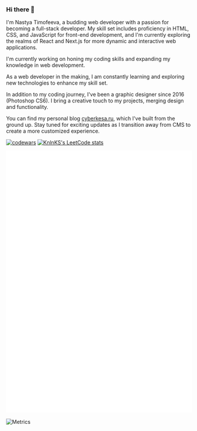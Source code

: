 ### Hi there 👋

I'm Nastya Timofeeva, a budding web developer with a passion for becoming a full-stack developer. My skill set includes proficiency in HTML, CSS, and JavaScript for front-end development, and I'm currently exploring the realms of React and Next.js for more dynamic and interactive web applications.

I'm currently working on honing my coding skills and expanding my knowledge in web development.

As a web developer in the making, I am constantly learning and exploring new technologies to enhance my skill set.

In addition to my coding journey, I've been a graphic designer since 2016 (Photoshop CS6). I bring a creative touch to my projects, merging design and functionality.

You can find my personal blog [cyberkesa.ru](https://cyberkesa.ru/), which I've built from the ground up. Stay tuned for exciting updates as I transition away from CMS to create a more customized experience.

[![codewars](https://www.codewars.com/users/yourkesa/badges/large)](https://www.codewars.com/users/yourkesa)
[![KnlnKS's LeetCode stats](https://leetcode-stats-six.vercel.app/api?username=cyberkesa)](https://github.com/cyberkesa/leetcode-stats)

<picture>
	<img src="/github-metrics.svg" alt="Metrics">
</picture>

![Metrics](https://metrics.lecoq.io/cyberkesa?template=classic&isocalendar=1&languages=1&base=header%2C%20activity%2C%20community%2C%20repositories%2C%20metadata&base.indepth=false&base.hireable=false&base.skip=false&isocalendar=false&isocalendar.duration=half-year&languages=false&languages.limit=8&languages.threshold=0%25&languages.other=false&languages.colors=github&languages.sections=most-used&languages.indepth=false&languages.analysis.timeout=15&languages.analysis.timeout.repositories=7.5&languages.categories=markup%2C%20programming&languages.recent.categories=markup%2C%20programming&languages.recent.load=300&languages.recent.days=14&config.timezone=Europe%2FMoscow)
